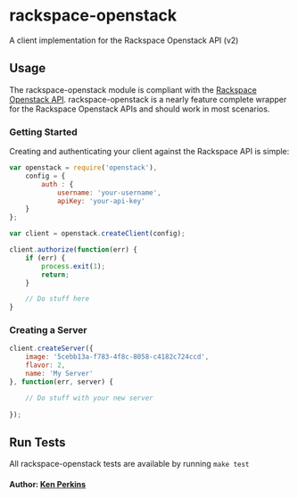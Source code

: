 # rackspace-openstack

A client implementation for the Rackspace Openstack API (v2)

## Usage

The rackspace-openstack module is compliant with the [Rackspace Openstack API][0]. rackspace-openstack
is a nearly feature complete wrapper for the Rackspace Openstack APIs and should work in most scenarios.

### Getting Started
Creating and authenticating your client against the Rackspace API is simple:

```Javascript
var openstack = require('openstack'),
    config = {
        auth : {
            username: 'your-username',
            apiKey: 'your-api-key'
    }
};

var client = openstack.createClient(config);

client.authorize(function(err) {
    if (err) {
        process.exit(1);
        return;
    }

    // Do stuff here
}
```

### Creating a Server
```Javascript
client.createServer({
    image: '5cebb13a-f783-4f8c-8058-c4182c724ccd',
    flavor: 2,
    name: 'My Server'
}, function(err, server) {

    // Do stuff with your new server
    
});

```

## Run Tests
All rackspace-openstack tests are available by running `make test`

#### Author: [Ken Perkins](http://github.com/kenperkins)

[0]: http://docs.rackspace.com/servers/api/v2/cs-devguide/content/ch_preface.html
